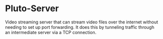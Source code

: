 # Pluto-Server
Video streaming server that can stream video files over the internet without needing to
set up port forwarding. It does this by tunneling traffic through an intermediate server 
via a TCP connection.